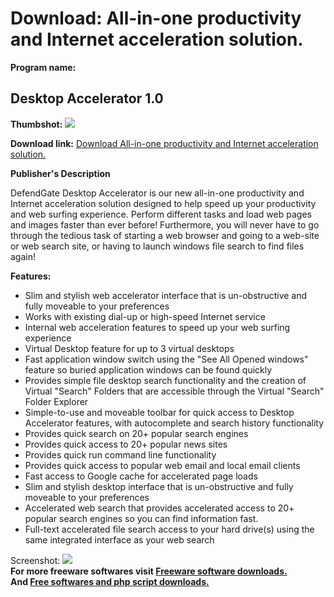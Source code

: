 # Download: All-in-one productivity and Internet acceleration solution.

**Program name:**

## Desktop Accelerator 1.0

  
**Thumbshot:** ![](http://www.freewarefiles.com/screenshot/df_dsktp_accel_md.gif)   
  
**Download link:** [Download All-in-one productivity and Internet acceleration solution.](http://freesoftwares.boysofts.com/Desktop-Accelerator_program_24057.html)  
  


**Publisher's Description**  
  


DefendGate Desktop Accelerator is our new all-in-one productivity and Internet acceleration solution designed to help speed up your productivity and web surfing experience. Perform different tasks and load web pages and images faster than ever before! Furthermore, you will never have to go through the tedious task of starting a web browser and going to a web-site or web search site, or having to launch windows file search to find files again! 

**Features:**

  * Slim and stylish web accelerator interface that is un-obstructive and fully moveable to your preferences 
  * Works with existing dial-up or high-speed Internet service 
  * Internal web acceleration features to speed up your web surfing experience 
  * Virtual Desktop feature for up to 3 virtual desktops 
  * Fast application window switch using the "See All Opened windows" feature so buried application windows can be found quickly 
  * Provides simple file desktop search functionality and the creation of Virtual "Search" Folders that are accessible through the Virtual "Search" Folder Explorer 
  * Simple-to-use and moveable toolbar for quick access to Desktop Accelerator features, with autocomplete and search history functionality 
  * Provides quick search on 20+ popular search engines 
  * Provides quick access to 20+ popular news sites 
  * Provides quick run command line functionality 
  * Provides quick access to popular web email and local email clients 
  * Fast access to Google cache for accelerated page loads 
  * Slim and stylish desktop interface that is un-obstructive and fully moveable to your preferences 
  * Accelerated web search that provides accelerated access to 20+ popular search engines so you can find information fast. 
  * Full-text accelerated file search access to your hard drive(s) using the same integrated interface as your web search 

  
  
Screenshot: ![](http://www.freewarefiles.com/screenshot/df_dsktp_accel.gif)   
**For more freeware softwares visit [Freeware software downloads.](http://freesoftwares.boysofts.com/)**   
**And [Free softwares and php script downloads.](http://www.boysofts.com/)**
